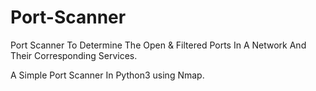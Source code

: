 # Port-Scanner

Port Scanner To Determine The Open &amp; Filtered Ports In A Network And Their Corresponding Services.

A Simple Port Scanner In Python3 using Nmap.
